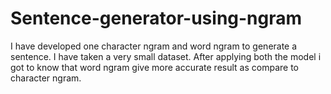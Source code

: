 # Sentence-generator-using-ngram
I have developed one character ngram and word ngram to generate a sentence. I have taken a very small dataset. After applying both the model i got to know that word ngram give more accurate result as compare to character ngram.
